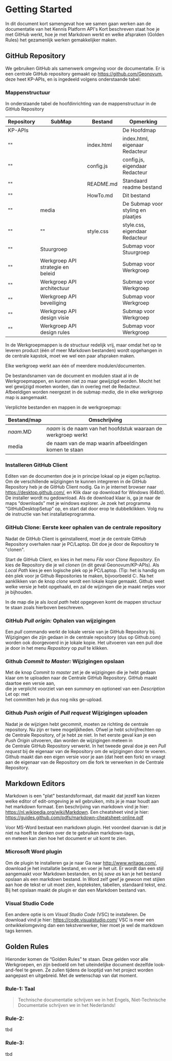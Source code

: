 Getting Started
===============

In dit document kort samengevat hoe we samen gaan werken aan de documentatie van
het Kennis Platform API's Kort beschreven staat hoe je met GitHub werkt, hoe je
met Markdown werkt en welke afspraken (Golden Rules) het gezamenlijk werken
gemakkelijker maken.

GitHub Repository
-----------------

We gebruiken GitHub als samenwerk omgeving voor de documentatie. Er is een
centrale GitHub repository gemaakt op <https://github.com/Geonovum>, deze heet
KP-APIs, en is ingedeeld volgens onderstaande tabel:

### Mappenstructuur

In onderstaande tabel de hoofdinrichting van de mappenstructuur in de GitHub
Repository

| Repository | SubMap                            | Bestand    | Opmerking                          |
| ---------- | --------------------------------- | ---------- | ---------------------------------- |
| KP-APIs    |                                   |            | De Hoofdmap                        |
| ""         |                                   | index.html | index.html, eigenaar Redacteur     |
| ""         |                                   | config.js  | config.js, eigendaar Redacteur     |
| ""         |                                   | README.md  | Standaard readme bestand           |
| ""         |                                   | HowTo.md   | Dit bestand                        |
| ""         | media                             |            | De Submap voor styling en plaatjes |
| ""         | ""                                | style.css  | style.css, eigendaar Redacteur     |
| ""         | Stuurgroep                        |            | Submap voor Stuurgroep             |
| ""         | Werkgroep API strategie en beleid |            | Submap voor Werkgroep              |
| ""         | Werkgroep API architectuur        |            | Submap voor Werkgroep              |
| ""         | Werkgroep API beveiliging         |            | Submap voor Werkgroep              |
| ""         | Werkgroep API design visie        |            | Submap voor Werkgroep              |
| ""         | Werkgroep API design rules        |            | Submap voor Werkgroep              |

In de Werkgroepmappen is de structuur redelijk vrij, maar omdat het op te
leveren product (één of meer Markdown bestanden) wordt opgehangen in de centrale
kapstok, moet we wel een paar afspraken maken.

Elke werkgroep werkt aan één of meerdere modulen/documenten. 

De bestandsnamen van de document en modulen staat al in de Werkgroepmappen, en kunnen niet zo maar gewijzigd worden. Mocht het wel gewijzigd moeten worden, dan in overleg met de Redacteur. Afbeeldigen worden neergezet in de submap *media*, die in elke werkgroep map is aangemaakt.

Verplichte bestanden en mappen in de werkgroepmap:

| Bestand/map | Omschrijving                                                   |
|-------------|----------------------------------------------------------------|
| *naam*.MD   | *naam* is de naam van het hoofdstuk waaraan de werkgroep werkt |
| media       | de naam van de map waarin afbeeldingen komen te staan          |

### Installeren GitHub Client

Editen van de documenten doe je in principe lokaal op je eigen pc/laptop. Om de
verschillende wijzigingen te kunnen integreren in de GitHub Repository heb je de
GitHub Client nodig. Ga in je internet browser naar <https://desktop.github.com/>,
en Klik daar op download for Windows (64bit). De installer wordt nu gedownload.
Als de download klaar is, ga je naar de maps “downloads” met je windows
explorer. Je zoek het programma “GitHubDesktopSetup” op, en start dat door erop
te dubbelklikken. Volg nu de instructie van het installatieprogramma.

### GitHub Clone: Eerste keer ophalen van de centrale repository

Nadat de GitHub Client is geinstalleerd, moet je de centrale GitHub Repository
overhalen naar je PC/Laptop. Dit doe je door de Repository te "clonen".

Start de GitHub Client, en kies in het menu *File* voor *Clone Repository*. En
kies de Repository die je wil *clonen* (in dit geval Geonovum/KP-APIs). Als
*Local Path* kies je een logische plek op je PC/Laptop. (Tip: het is handig om
één plek voor je Github Repositories te maken, bijvoorbeeld C:. Na het
aanklikken van de knop *clone* wordt een lokale kopie gemaakt. Github weet welke
versie je hebt opgehaald, en zal de wijzingen die je maakt netjes voor je
bijhouden.

In de map die je als *local path* hebt opgegeven komt de mappen structuur te
staan zoals hierboven beschreven.

### GitHub *Pull origin:* Ophalen van wijzigingen

Een *pull* commando werkt de lokale versie van je GitHub Repository bij.
Wijzigingen die zijn gedaan in de centrale repository (dus op Github.com) worden
ook doorgevoerd in je lokale kopie. Het uitvoeren van een pull doe je door in
het menu *Repository* op *pull* te klikken.

### Github *Commit to Master:* Wijzigingen opslaan

Met de knop *Commit to master* zet je de wijzigingen die je hebt gedaan klaar om
te uploaden naar de Centrale GitHub Repository. GitHub maakt daartoe een versie
aan,  
die je verplicht voorziet van een *summary* en optioneel van een *Description*
Let op: met  
het committen heb je dus nog niks ge-upload.

### Github *Push origin* of *Pull request* Wijzigingen uploaden

Nadat je de wijzigen hebt gecommit, moeten ze richting de centrale repository.
Nu zijn er twee mogelijkheden. Ofwel je hebt schrijfrechten op de Centrale
Repository, of je hebt ze niet. In het eerste geval kan je een *Push Origin*
uitvoeren, dan worden de wijzigingen meteen in  
de Centrale GitHub Repository verwerkt. In het tweede geval doe je een *Pull
request* bij de eigenaar van de Repository om de wijzigingen door te voeren.
Github maakt dan een eigen versie voor je aan (dat heet een fork) en vraagt aan
de eigenaar van de Repository om die fork te verwerken in de Centrale
Repository.

Markdown Editors
----------------

Markdown is een "plat" bestandsformaat, dat maakt dat jezelf kan kiezen welke
editor of edit-omgeving je wil gebruiken, mits je je maar houdt aan het markdown
formaat. Een beschrijving van markdown vind je hier:
<https://nl.wikipedia.org/wiki/Markdown>. Een cheatsheet vind je hier:
<https://guides.github.com/pdfs/markdown-cheatsheet-online.pdf>

Voor MS-Word bestaat een markdown plugin. Het voordeel daarvan is dat je niet na
hoeft te denken over de te gebruiken markdown-tags,  
en meteen kan zien hoe het document er uit komt te zien.

### Microsoft Word plugin

Om de plugin te installeren ga je naar Ga naar <http://www.writage.com/>, download
je het installatie bestand, en voer je het uit. Er wordt dan een stijl
aangemaakt voor Markdown bestanden, en bij *save as* kan je het bestand opslaan
als een markdown bestand. In Word zelf geef je gewoon met stijlen aan hoe de
tekst er uit moet zien, kopteksten, tabellen, standaard tekst, enz. Bij het
opslaan maakt de plugin er dan een Markdoen bestand van.

### Visual Studio Code

Een andere optie is om *Visual Studio Code* (VSC) te installeren. De download
vind je hier: <https://code.visualstudio.com/> VSC is meer een ontwikkelomgeving
dan een tekstverwerker, hier moet je wel de markdown tags kennen.

Golden Rules
------------

Hieronder komen de “Golden Rules” te staan. Deze gelden voor alle Werkgroepen,
en zijn bedoeld om het uiteindelijke document dezelfde look-and-feel te geven.
Ze zullen tijdens de looptijd van het project worden aangepast en uitgebreid.
Met de wetenschap van dat moment.

### Rule-1: Taal

> Technische documentatie schrijven we in het Engels, Niet-Technische
> Documentatie schrijven we in het Nederlands!

### Rule-2:

tbd

### Rule-3:

tbd
